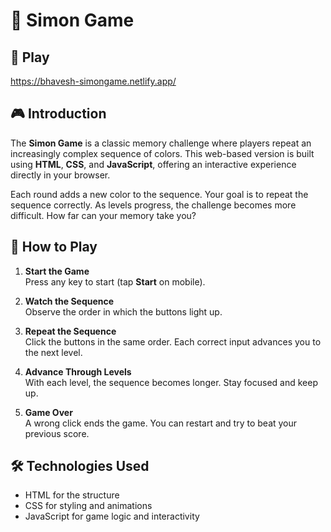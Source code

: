 
# 🧠 Simon Game

## 🎯 Play
https://bhavesh-simongame.netlify.app/

## 🎮 Introduction

The **Simon Game** is a classic memory challenge where players repeat an increasingly complex sequence of colors. This web-based version is built using **HTML**, **CSS**, and **JavaScript**, offering an interactive experience directly in your browser.

Each round adds a new color to the sequence. Your goal is to repeat the sequence correctly. As levels progress, the challenge becomes more difficult. How far can your memory take you?

## 🚀 How to Play

1. **Start the Game**  
   Press any key to start (tap **Start** on mobile). 

2. **Watch the Sequence**  
   Observe the order in which the buttons light up.

3. **Repeat the Sequence**  
   Click the buttons in the same order. Each correct input advances you to the next level.

4. **Advance Through Levels**  
   With each level, the sequence becomes longer. Stay focused and keep up.

5. **Game Over**  
   A wrong click ends the game. You can restart and try to beat your previous score.

## 🛠️ Technologies Used

- HTML for the structure  
- CSS for styling and animations  
- JavaScript for game logic and interactivity
